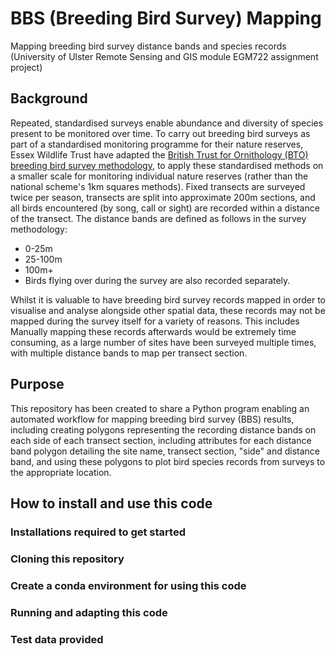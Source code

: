 # BBS (Breeding Bird Survey) Mapping
Mapping breeding bird survey distance bands and species records (University of Ulster Remote Sensing and GIS module EGM722 assignment project)

## Background
Repeated, standardised surveys enable abundance and diversity of species present to be monitored over time. To carry out breeding bird surveys as part of a standardised monitoring programme for their nature reserves, Essex Wildlife Trust have adapted the [British Trust for Ornithology (BTO) breeding bird survey methodology](https://www.bto.org/our-science/projects/breeding-bird-survey/research-conservation/methodology-and-survey-design), to apply these standardised methods on a smaller scale for monitoring individual nature reserves (rather than the national scheme's 1km squares methods). Fixed transects are surveyed twice per season, transects are split into approximate 200m sections, and all birds encountered (by song, call or sight) are recorded within a distance of the transect. The distance bands are defined as follows in the survey methodology: 
- 0-25m
- 25-100m
- 100m+
- Birds flying over during the survey are also recorded separately. 

Whilst it is valuable to have breeding bird survey records mapped in order to visualise and analyse alongside other spatial data, these records may not be mapped during the survey itself for a variety of reasons. This includes
Manually mapping these records afterwards would be extremely time consuming, as a large number of sites have been surveyed multiple times, with multiple distance bands to map per transect section. 

## Purpose
This repository has been created to share a Python program enabling an automated workflow for mapping breeding bird survey (BBS) results, including creating polygons representing the recording distance bands on each side of each transect section, including attributes for each distance band polygon detailing the site name, transect section, "side" and distance band, and using these polygons to plot bird species records from surveys to the appropriate location. 

## How to install and use this code
### Installations required to get started

### Cloning this repository

### Create a conda environment for using this code

### Running and adapting this code

### Test data provided

